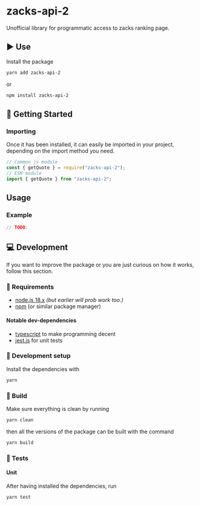 # zacks-api-2

Unofficial library for programmatic access to zacks ranking page.

## ▶️ Use

Install the package

```bash
yarn add zacks-api-2
```

or

```bash
npm install zacks-api-2
```

## 📖 Getting Started

### Importing

Once it has been installed, it can easily be imported in your project, depending on the import method you need.

```js
// Common js module
const { getQuote } = require("zacks-api-2");
// ESM module
import { getQuote } from "zacks-api-2";
```

## Usage

### Example

```ts
// TODO:
```

## 💻 Development

If you want to improve the package or you are just curious on how it works, follow this section.

### 🧾 Requirements

-   [node.js 18.x](https://nodejs.org/) *(but earlier will prob work too.)*
-   [npm](https://www.npmjs.com/) (or similar package manager)

#### Notable dev-dependencies

-   [typescript](https://www.typescriptlang.org/) to make programming decent
-   [jest.js](https://jestjs.io/) for unit tests

### 🔧 Development setup

Install the dependencies with

```bash
yarn
```

### 🧱 Build

Make sure everything is clean by running

```bash
yarn clean
```

then all the versions of the package can be built with the command

```bash
yarn build
```

### 🧪 Tests

#### Unit

After having installed the dependencies, run

```bash
yarn test
```
